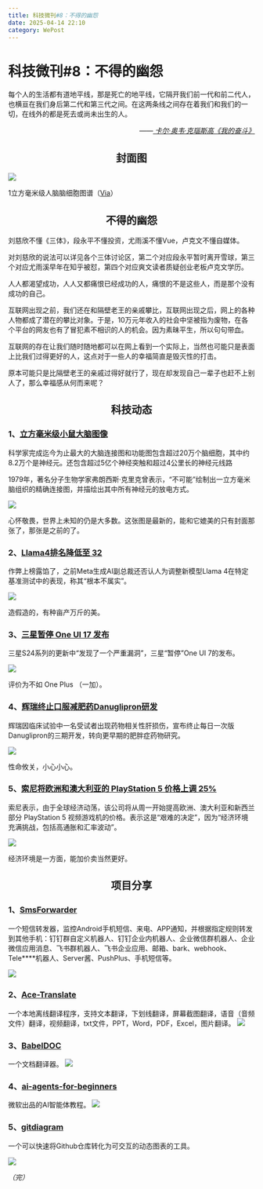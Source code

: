 ```yaml
---
title: 科技微刊#8：不得的幽怨
date: 2025-04-14 22:10
category: WePost
---
```

# 科技微刊#8：不得的幽怨
<!--Yusuol-->
每个人的生活都有道地平线，那是死亡的地平线，它隔开我们前一代和前二代人，也横亘在我们身后第二代和第三代之间。在这两条线之间存在着我们和我们的一切，在线外的都是死去或尚未出生的人。
<div style="text-align: right; margin-top: 1em; font-style: italic;">
  ——<a href="https://book.douban.com/series/41937">
	    卡尔·奥韦·克瑙斯高《我的奋斗》
  </a>
</div>
<!--Yusuol-->

<h2 align="center">封面图</h2>

![](https://techdaily.oss-cn-shanghai.aliyuncs.com/8/801.jpg)

1立方毫米级人脑脑细胞图谱（[Via](https://www.nature.com/articles/d41586-024-01387-9)）

<h2 align="center">不得的幽怨</h2>

刘慈欣不懂《三体》，段永平不懂投资，尤雨溪不懂Vue，卢克文不懂自媒体。

对刘慈欣的说法可以详见各个三体讨论区，第二个对应段永平暂时离开雪球，第三个对应尤雨溪早年在知乎被怼，第四个对应爽文读者质疑创业老板卢克文学历。

人人都渴望成功，人人又都痛恨已经成功的人，痛恨的不是这些人，而是那个没有成功的自己。

互联网出现之前，我们还在和隔壁老王的亲戚攀比，互联网出现之后，网上的各种人物都成了潜在的攀比对象。于是，10万元年收入的社会中坚被指为废物，在各个平台的网友也有了冒犯素不相识的人的机会。因为素昧平生，所以句句带血。

互联网的存在让我们随时随地都可以在网上看到一个实际上，当然也可能只是表面上比我们过得更好的人，这点对于一些人的幸福简直是毁灭性的打击。

原本可能只是比隔壁老王的亲戚过得好就行了，现在却发现自己一辈子也赶不上别人了，那么幸福感从何而来呢？

<h2 align="center">科技动态</h2>

### 1、[立方毫米级小鼠大脑图像](https://www.nature.com/articles/d41586-025-01088-x)

科学家完成迄今为止最大的大脑连接图和功能图包含超过20万个脑细胞，其中约8.2万个是神经元。还包含超过5亿个神经突触和超过4公里长的神经元线路

1979年，著名分子生物学家弗朗西斯·克里克曾表示，“不可能”绘制出一立方毫米脑组织的精确连接图，并描绘出其中所有神经元的放电方式。

![](https://techdaily.oss-cn-shanghai.aliyuncs.com/8/802.jpg)

心怀敬畏，世界上未知的仍是大多数。这张图是最新的，能和它媲美的只有封面那张了，那张是之前的了。

### 2、[Llama4排名降低至 32](https://lmarena.ai/)

作弊上榜露馅了，之前Meta生成AI副总裁还否认人为调整新模型Llama 4在特定基准测试中的表现，称其“根本不属实”。

![](https://techdaily.oss-cn-shanghai.aliyuncs.com/8/803.jpg)

造假造的，有种亩产万斤的美。

### 3、[三星暂停 One UI 17 发布](https://9to5google.com/2025/04/14/samsung-stops-one-ui-7-rollout-globally/)

三星S24系列的更新中“发现了一个严重漏洞”，三星“暂停”One UI 7的发布。

![](https://techdaily.oss-cn-shanghai.aliyuncs.com/8/804.jpg)

评价为不如 One Plus （一加）。

### 4、[辉瑞终止口服减肥药Danuglipron研发](https://www.bloomberg.com/news/articles/2025-04-14/pfizer-pfe-abandons-obesity-pill-after-liver-injury-in-major-setback)

辉瑞因临床试验中一名受试者出现药物相关性肝损伤，宣布终止每日一次版Danuglipron的三期开发，转向更早期的肥胖症药物研究。

![](https://techdaily.oss-cn-shanghai.aliyuncs.com/8/805.jpg)

性命攸关，小心小心。

### 5、[索尼将欧洲和澳大利亚的 PlayStation 5 价格上调 25%](https://uk.finance.yahoo.com/news/sony-hikes-playstation-5-prices-114715964.html?guccounter=1&guce_referrer=aHR0cHM6Ly93d3cuZ29vZ2xlLmNvbS8&guce_referrer_sig=AQAAACY0MOuo1qa2pAdmeDfGdqnPP7G7Q6aCAI043b9z6iU87hfuko5mWHtS9r8JagFEUcEFlFnaVz81TB_q0ZE2YBdfebxLoEC8ywNMFfcOJ_IMvi_3h_wgMcWC1dhL4kSAYNBG-HiPkQu2ILdjjl-9h0vwxFMhE6jOvkYZHKTV7sdo)

索尼表示，由于全球经济动荡，该公司将从周一开始提高欧洲、澳大利亚和新西兰部分 PlayStation 5 视频游戏机的价格。表示这是“艰难的决定”，因为“经济环境充满挑战，包括高通胀和汇率波动”。

![](https://techdaily.oss-cn-shanghai.aliyuncs.com/8/806.jpg)

经济环境是一方面，能加价卖当然更好。

<h2 align="center">项目分享</h2>

### 1、[SmsForwarder](https://github.com/pppscn/SmsForwarder)

一个短信转发器，监控Android手机短信、来电、APP通知，并根据指定规则转发到其他手机：钉钉群自定义机器人、钉钉企业内机器人、企业微信群机器人、企业微信应用消息、飞书群机器人、飞书企业应用、邮箱、bark、webhook、Tele****机器人、Server酱、PushPlus、手机短信等。

![](https://techdaily.oss-cn-shanghai.aliyuncs.com/8/807.jpg)
### 2、[Ace-Translate](https://github.com/tianclll/Ace-Translate?tab=readme-ov-file)

一个本地离线翻译程序，支持文本翻译，下划线翻译，屏幕截图翻译，语音（音频文件）翻译，视频翻译，txt文件，PPT，Word，PDF，Excel，图片翻译。
![](https://techdaily.oss-cn-shanghai.aliyuncs.com/8/808.png)
### 3、[BabelDOC](https://github.com/funstory-ai/BabelDOC)

一个文档翻译器。
![](https://techdaily.oss-cn-shanghai.aliyuncs.com/8/809.png)
### 4、[ai-agents-for-beginners](https://github.com/microsoft/ai-agents-for-beginners)

微软出品的AI智能体教程。
![](https://techdaily.oss-cn-shanghai.aliyuncs.com/8/810.png)
### 5、[gitdiagram](https://github.com/ahmedkhaleel2004/gitdiagram)

一个可以快速将Github仓库转化为可交互的动态图表的工具。

![](https://techdaily.oss-cn-shanghai.aliyuncs.com/8/811.png)

_（完）_